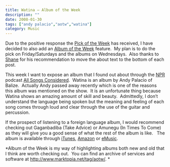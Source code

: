 ```yaml
---
title: Watina – Album of the Week
description: ""
date: 2008-01-30
tags: ["andy palacio","aotw","watina"]
category: Music
---
```



Due to the positive response the <a href="https://web.archive.org/web/20131211162729/http://www.marktopia.net/tag/potw">Pick of the Week</a> has received, I have decided to also add an <a href="https://web.archive.org/web/20131211162729/http://www.marktopia.net/tag/aotw">Album of the Week</a> feature.&nbsp; My plan is to do the pick on Friday/Saturdays and the albums on Wednesdays.&nbsp; Also thanks to <a href="https://web.archive.org/web/20131211162729/http://imshane.com/">Shane</a> for his recommendation to move the about text to the bottom of each post.

This week I want to expose an album that I found out about through the <a href="https://web.archive.org/web/20131211162729/http://npr.org/">NPR</a> podcast <a href="https://web.archive.org/web/20131211162729/http://www.npr.org/templates/rundowns/rundown.php?prgId=37">All Songs Considered</a>.&nbsp; Watina is an album by Andy Palacio of Balize.&nbsp; Actually Andy passed away recently which is one of the reasons this album was mentioned on the show.&nbsp; It is an unfortunate thing because Watina shows an amazing amount of skill and beauty.&nbsp; Admittedly, I don’t understand the language being spoken but the meaning and feeling of each song comes through loud and clear through the use of the guitar and percussion.

If the prospect of listening to a foreign language album, I would recommend checking out Gaganbadiba (Take Advice) or Amunegu (In Times To Come) as they will give you a good sense of what the rest of the album is like.&nbsp;&nbsp; The album is available through <a href="https://web.archive.org/web/20131211162729/http://phobos.apple.com/WebObjects/MZStore.woa/wa/viewCollaboration?ids=4115965-215180520&amp;s=143441">iTunes</a>, <a href="https://web.archive.org/web/20131211162729/http://www.amazon.com/W%C3%A1tina/dp/B000W0A990/ref=pd_bbs_sr_2?ie=UTF8&amp;s=dmusic&amp;qid=1201743390&amp;sr=8-2">Amazon</a> or <a href="https://web.archive.org/web/20131211162729/http://www.emusic.com/album/Andy-Palacio-W%C3%A1tina-MP3-Download/11015875.html">eMusic</a>.

*Album of the Week is my way of highlighting albums both new and old that I think are worth checking out.&nbsp; You can find an archive of services and software at <a href="https://web.archive.org/web/20131211162729/http://www.marktopia.net/tag/aotw">http://www.marktopia.net/tag/aotw/</a>. *
